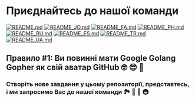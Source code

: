 # Приєднайтесь до нашої команди

[![README.md](https://img.shields.io/badge/English-up-brightgreen)](README.md)
[![README_JO.md](https://img.shields.io/badge/Arabic-up-brightgreen)](README_JO.md)
[![README_FA.md](https://img.shields.io/badge/Farsi-up-brightgreen)](README_FA.md)
[![README_PH.md](https://img.shields.io/badge/Filipino-up-brightgreen)](README_PH.md)
[![README_RU.md](https://img.shields.io/badge/Russian-up-brightgreen)](README_RU.md)
[![README_ES.md](https://img.shields.io/badge/Spanish-up-brightgreen)](README_ES.md)
[![README_TR.md](https://img.shields.io/badge/Turkish-up-brightgreen)](README_TR.md)
[![README_UA.md](https://img.shields.io/badge/Ukrainian-up-brightgreen)](README_UA.md)

## Правило #1: Ви повинні мати Google Golang Gopher як свій аватар GitHub 🤓 😎 🚀

### Створіть нове завдання у цьому репозиторії, представтесь, і ми запросимо Вас до нашої команди 🏞️ 🏥 🏰 🚇
